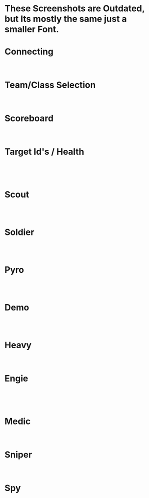 # **These Screenshots are Outdated, but Its mostly the same just a smaller Font.** #

# Connecting #

<a href='http://imgur.com/G3u2u'><img src='http://i.imgur.com/G3u2u.jpg' alt='' title='Hosted by imgur.com' /></a>
<a href='http://imgur.com/4T1ZF'><img src='http://i.imgur.com/4T1ZF.jpg' alt='' title='Hosted by imgur.com' /></a>

# Team/Class Selection #

<a href='http://imgur.com/fhMLP'><img src='http://i.imgur.com/fhMLP.jpg' alt='' title='Hosted by imgur.com' /></a>
<a href='http://imgur.com/7XxQe'><img src='http://i.imgur.com/7XxQe.jpg' alt='' title='Hosted by imgur.com' /></a>

# Scoreboard #

<a href='http://imgur.com/ZZpCb'><img src='http://i.imgur.com/ZZpCb.jpg' alt='' title='Hosted by imgur.com' /></a>
<a href='http://imgur.com/Heqb7'><img src='http://i.imgur.com/Heqb7.jpg' alt='' title='Hosted by imgur.com' /></a>

# Target Id's / Health #

<a href='http://imgur.com/5A7JW'><img src='http://i.imgur.com/5A7JW.jpg' alt='' title='Hosted by imgur.com' /></a>
<a href='http://imgur.com/bxWhQ'><img src='http://i.imgur.com/bxWhQ.jpg' alt='' title='Hosted by imgur.com' /></a>

<a href='http://imgur.com/WhTJk'><img src='http://i.imgur.com/WhTJk.jpg' alt='' title='Hosted by imgur.com' /></a>
<a href='http://imgur.com/tkGyo'><img src='http://i.imgur.com/tkGyo.jpg' alt='' title='Hosted by imgur.com' /></a>
<a href='http://imgur.com/spYtU'><img src='http://i.imgur.com/spYtU.jpg' alt='' title='Hosted by imgur.com' /></a>
<a href='http://imgur.com/EMw0u'><img src='http://i.imgur.com/EMw0u.jpg' alt='' title='Hosted by imgur.com' /></a>
<a href='http://imgur.com/qfT1U'><img src='http://i.imgur.com/qfT1U.jpg' alt='' title='Hosted by imgur.com' /></a>

# Scout #

<a href='http://imgur.com/cfjRl'><img src='http://i.imgur.com/cfjRl.jpg' alt='' title='Hosted by imgur.com' /></a>


<a href='http://imgur.com/3rXAw'><img src='http://i.imgur.com/3rXAw.jpg' alt='' title='Hosted by imgur.com' /></a>
<a href='http://imgur.com/4rb3Q'><img src='http://i.imgur.com/4rb3Q.jpg' alt='' title='Hosted by imgur.com' /></a><a href='http://imgur.com/rJFKs'><img src='http://i.imgur.com/rJFKs.jpg' alt='' title='Hosted by imgur.com' /></a>

# Soldier #

<a href='http://imgur.com/ZyVIJ'><img src='http://i.imgur.com/ZyVIJ.jpg' alt='' title='Hosted by imgur.com' /></a>

<a href='http://imgur.com/giOu8'><img src='http://i.imgur.com/giOu8.jpg' alt='' title='Hosted by imgur.com' /></a>
<a href='http://imgur.com/EAIxU'><img src='http://i.imgur.com/EAIxU.jpg' alt='' title='Hosted by imgur.com' /></a>

# Pyro #

<a href='http://imgur.com/OxcpQ'><img src='http://i.imgur.com/OxcpQ.jpg' alt='' title='Hosted by imgur.com' /></a>


<a href='http://imgur.com/Z1QDS'><img src='http://i.imgur.com/Z1QDS.jpg' alt='' title='Hosted by imgur.com' /></a>
<a href='http://imgur.com/IECt2'><img src='http://i.imgur.com/IECt2.jpg' alt='' title='Hosted by imgur.com' /></a>

# Demo #

<a href='http://imgur.com/9OuYN'><img src='http://i.imgur.com/9OuYN.jpg' alt='' title='Hosted by imgur.com' /></a>
<a href='http://imgur.com/3OQcC'><img src='http://i.imgur.com/3OQcC.jpg' alt='' title='Hosted by imgur.com' /></a>



<a href='http://imgur.com/kmS12'><img src='http://i.imgur.com/kmS12.jpg' alt='' title='Hosted by imgur.com' /></a>

# Heavy #

<a href='http://imgur.com/CqPCS'><img src='http://i.imgur.com/CqPCS.jpg' alt='' title='Hosted by imgur.com' /></a>
<a href='http://imgur.com/RG6UL'><img src='http://i.imgur.com/RG6UL.jpg' alt='' title='Hosted by imgur.com' /></a>
<a href='http://imgur.com/qfT1U'><img src='http://i.imgur.com/qfT1U.jpg' alt='' title='Hosted by imgur.com' /></a>

# Engie #

<a href='http://imgur.com/48Ma4'><img src='http://i.imgur.com/48Ma4.jpg' alt='' title='Hosted by imgur.com' /></a>
<a href='http://imgur.com/iO1G6'><img src='http://i.imgur.com/iO1G6.jpg' alt='' title='Hosted by imgur.com' /></a>
<a href='http://imgur.com/v6UP6'><img src='http://i.imgur.com/v6UP6.jpg' alt='' title='Hosted by imgur.com' /></a>

<a href='http://imgur.com/OmWIk'><img src='http://i.imgur.com/OmWIk.jpg' alt='' title='Hosted by imgur.com' /></a>
<a href='http://imgur.com/4OsUD'><img src='http://i.imgur.com/4OsUD.jpg' alt='' title='Hosted by imgur.com' /></a>
<a href='http://imgur.com/OvPVe'><img src='http://i.imgur.com/OvPVe.jpg' alt='' title='Hosted by imgur.com' /></a>

# Medic #

<a href='http://imgur.com/UsOKE'><img src='http://i.imgur.com/UsOKE.jpg' alt='' title='Hosted by imgur.com' /></a>
<a href='http://imgur.com/QOPxA'><img src='http://i.imgur.com/QOPxA.jpg' alt='' title='Hosted by imgur.com' /></a>
<a href='http://imgur.com/QsbmW'><img src='http://i.imgur.com/QsbmW.jpg' alt='' title='Hosted by imgur.com' /></a>
<a href='http://imgur.com/ODgS0'><img src='http://i.imgur.com/ODgS0.jpg' alt='' title='Hosted by imgur.com' /></a>

# Sniper #

<a href='http://imgur.com/0aGr9'><img src='http://i.imgur.com/0aGr9.jpg' alt='' title='Hosted by imgur.com' /></a>
<a href='http://imgur.com/wHjHF'><img src='http://i.imgur.com/wHjHF.jpg' alt='' title='Hosted by imgur.com' /></a>
<a href='http://imgur.com/lAxxa'><img src='http://i.imgur.com/lAxxa.jpg' alt='' title='Hosted by imgur.com' /></a>
<a href='http://imgur.com/e0wvm'><img src='http://i.imgur.com/e0wvm.jpg' alt='' title='Hosted by imgur.com' /></a>
<a href='http://imgur.com/6TEYE'><img src='http://i.imgur.com/6TEYE.jpg' alt='' title='Hosted by imgur.com' /></a>

# Spy #

<a href='http://imgur.com/Ut8jm'><img src='http://i.imgur.com/Ut8jm.jpg' alt='' title='Hosted by imgur.com' /></a>
<a href='http://imgur.com/9rqkX'><img src='http://i.imgur.com/9rqkX.jpg' alt='' title='Hosted by imgur.com' /></a>
<a href='http://imgur.com/vKNh9'><img src='http://i.imgur.com/vKNh9.jpg' alt='' title='Hosted by imgur.com' /></a>
<a href='http://imgur.com/4RyMs'><img src='http://i.imgur.com/4RyMs.jpg' alt='' title='Hosted by imgur.com' /></a>
<a href='http://imgur.com/GKVmj'><img src='http://i.imgur.com/GKVmj.jpg' alt='' title='Hosted by imgur.com' /></a>
<a href='http://imgur.com/kyC6q'><img src='http://i.imgur.com/kyC6q.jpg' alt='' title='Hosted by imgur.com' /></a>
